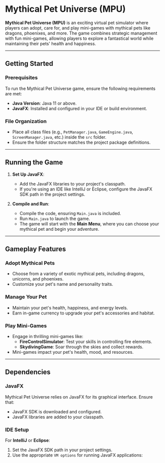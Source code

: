 # Mythical Pet Universe (MPU)

**Mythical Pet Universe (MPU)** is an exciting virtual pet simulator where players can adopt, care for, and play mini-games with mythical pets like dragons, phoenixes, and more. The game combines strategic management with fun mini-games, allowing players to explore a fantastical world while maintaining their pets' health and happiness.

---

## Getting Started

### Prerequisites
To run the Mythical Pet Universe game, ensure the following requirements are met:
- **Java Version**: Java 11 or above.
- **JavaFX**: Installed and configured in your IDE or build environment.

### File Organization
- Place all class files (e.g., `PetManager.java`, `GameEngine.java`, `ScreenManager.java`, etc.) inside the `src` folder.
- Ensure the folder structure matches the project package definitions.

---

## Running the Game

1. **Set Up JavaFX**:
   - Add the JavaFX libraries to your project's classpath.
   - If you're using an IDE like IntelliJ or Eclipse, configure the JavaFX SDK path in the project settings.

2. **Compile and Run**:
   - Compile the code, ensuring `Main.java` is included.
   - Run `Main.java` to launch the game.
   - The game will start with the **Main Menu**, where you can choose your mythical pet and begin your adventure.

---

## Gameplay Features

### Adopt Mythical Pets
- Choose from a variety of exotic mythical pets, including dragons, unicorns, and phoenixes.
- Customize your pet's name and personality traits.

### Manage Your Pet
- Maintain your pet's health, happiness, and energy levels.
- Earn in-game currency to upgrade your pet's accessories and habitat.

### Play Mini-Games
- Engage in thrilling mini-games like:
  - **FireControlSimulator**: Test your skills in controlling fire elements.
  - **SkydivingGame**: Soar through the skies and collect rewards.
- Mini-games impact your pet's health, mood, and resources.

---

## Dependencies

### JavaFX
Mythical Pet Universe relies on JavaFX for its graphical interface. Ensure that:
- JavaFX SDK is downloaded and configured.
- JavaFX libraries are added to your classpath.

### IDE Setup
For **IntelliJ** or **Eclipse**:
1. Set the JavaFX SDK path in your project settings.
2. Use the appropriate `VM options` for running JavaFX applications:
